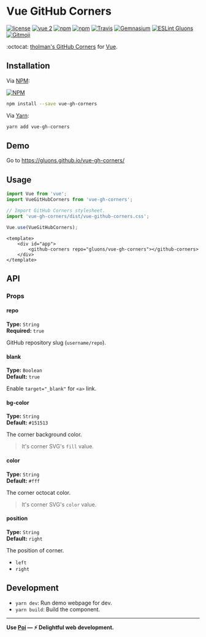 # Vue GitHub Corners
[![license](https://img.shields.io/github/license/gluons/vue-gh-corners.svg?style=flat-square)](./LICENSE)
[![vue 2](https://img.shields.io/badge/vue-2-42b983.svg?style=flat-square)](https://vuejs.org)
[![npm](https://img.shields.io/npm/v/vue-gh-corners.svg?style=flat-square)](https://www.npmjs.com/package/vue-gh-corners)
[![npm](https://img.shields.io/npm/dt/vue-gh-corners.svg?style=flat-square)](https://www.npmjs.com/package/vue-gh-corners)
[![Travis](https://img.shields.io/travis/gluons/vue-gh-corners.svg?style=flat-square)](https://travis-ci.org/gluons/vue-gh-corners)
[![Gemnasium](https://img.shields.io/gemnasium/gluons/vue-gh-corners.svg?style=flat-square)](https://gemnasium.com/github.com/gluons/vue-gh-corners)
[![ESLint Gluons](https://img.shields.io/badge/code%20style-gluons-9C27B0.svg?style=flat-square)](https://github.com/gluons/eslint-config-gluons)
[![Gitmoji](https://img.shields.io/badge/gitmoji-%20😜%20😍-FFDD67.svg?style=flat-square)](https://github.com/carloscuesta/gitmoji)

:octocat: [tholman's GitHub Corners](https://github.com/tholman/github-corners) for [Vue](https://vuejs.org/).

## Installation

Via [NPM](https://www.npmjs.com/):

[![NPM](https://nodei.co/npm/vue-gh-corners.png?downloads=true&downloadRank=true&stars=true)](https://www.npmjs.com/package/vue-gh-corners)

```sh
npm install --save vue-gh-corners
```

Via [Yarn](https://yarnpkg.com/):

```sh
yarn add vue-gh-corners
```

## Demo

Go to https://gluons.github.io/vue-gh-corners/

## Usage

```javascript
import Vue from 'vue';
import VueGitHubCorners from 'vue-gh-corners';

// Import GitHub Corners stylesheet.
import 'vue-gh-corners/dist/vue-github-corners.css';

Vue.use(VueGitHubCorners);
```

```vue
<template>
	<div id="app">
		<github-corners repo="gluons/vue-gh-corners"></github-corners>
	</div>
</template>
```

## API

### Props

#### repo
**Type:** `String`  
**Required:** `true`

GitHub repository slug (`username/repo`).

#### blank
**Type:** `Boolean`  
**Default:** `true`

Enable `target="_blank"` for `<a>` link.

#### bg-color
**Type:** `String`  
**Default:** `#151513`

The corner background color.

> It's corner SVG's `fill` value.

#### color
**Type:** `String`  
**Default:** `#fff`

The corner octocat color.

> It's corner SVG's `color` value.

#### position
**Type:** `String`  
**Default:** `right`

The position of corner.

- `left`
- `right`

## Development

- `yarn dev`: Run demo webpage for dev.
- `yarn build`: Build the component.

---

**Use [Poi](https://github.com/egoist/poi) — ⚡ Delightful web development.**
